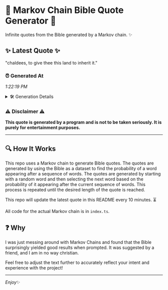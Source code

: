 # 📖 Markov Chain Bible Quote Generator 📖

Infinite quotes from the Bible generated by a Markov chain. ✨

## ✨ Latest Quote ✨
"chaldees, to give thee this land to inherit it."

### ⏰ Generated At
*1:22:19 PM*

<details>
    <summary>🛠️ Generation Details</summary>
    <p>
        <strong>🌱 Seed:</strong> chaldees,<br>
        <strong>🔄 Iterations:</strong> 8<br>
        <strong>📜 Context History:</strong><br>[ chaldees, ]: to<br>[ chaldees,, to ]: give<br>[ chaldees,, to, give ]: thee<br>[ chaldees,, to, give, thee ]: this<br>[ chaldees,, to, give, thee, this ]: land<br>[ chaldees,, to, give, thee, this, land ]: to<br>[ to, give, thee, this, land, to ]: inherit<br>[ give, thee, this, land, to, inherit ]: it.<br>
    </p>
</details>

### ⚠️ Disclaimer ⚠️
**This quote is generated by a program and is not to be taken seriously. It is purely for entertainment purposes.**

---

## 🔍 How It Works

This repo uses a Markov chain to generate Bible quotes. The quotes are generated by using the Bible as a dataset to find the probability of a word appearing after a sequence of words. The quotes are generated by starting with a random word and then selecting the next word based on the probability of it appearing after the current sequence of words. This process is repeated until the desired length of the quote is reached.

This repo will update the latest quote in this README every 10 minutes. ⏳

All code for the actual Markov chain is in `index.ts`.

## ❓ Why

I was just messing around with Markov Chains and found that the Bible surprisingly yielded good results when prompted. 
It was suggested by a friend, and I am in no way christian.

Feel free to adjust the text further to accurately reflect your intent and experience with the project!

---

*Enjoy*✨
